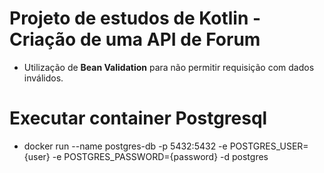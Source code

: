 # Projeto de estudos de Kotlin - Criação de uma API de Forum

- Utilização de **Bean Validation** para não permitir requisição com dados inválidos. 

# Executar container Postgresql
- docker run --name postgres-db -p 5432:5432 -e POSTGRES_USER={user} -e POSTGRES_PASSWORD={password} -d postgres